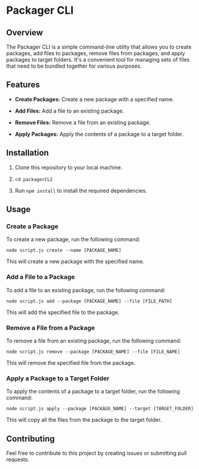 # Packager CLI

## Overview

The Packager CLI is a simple command-line utility that allows you to create packages, add files to packages, remove files from packages, and apply packages to target folders. It's a convenient tool for managing sets of files that need to be bundled together for various purposes.

## Features

- **Create Packages:** Create a new package with a specified name.

- **Add Files:** Add a file to an existing package.

- **Remove Files:** Remove a file from an existing package.

- **Apply Packages:** Apply the contents of a package to a target folder.

## Installation

1. Clone this repository to your local machine.

2. `cd packagerCLI`

3. Run `npm install` to install the required dependencies.

## Usage

### Create a Package

To create a new package, run the following command:

```shell
node script.js create --name [PACKAGE_NAME]
```

This will create a new package with the specified name.

### Add a File to a Package

To add a file to an existing package, run the following command:

```shell
node script.js add --package [PACKAGE_NAME] --file [FILE_PATH]
```

This will add the specified file to the package.

### Remove a File from a Package

To remove a file from an existing package, run the following command:

```shell
node script.js remove --package [PACKAGE_NAME] --file [FILE_NAME]
```

This will remove the specified file from the package.

### Apply a Package to a Target Folder

To apply the contents of a package to a target folder, run the following command:

```shell
node script.js apply --package [PACKAGE_NAME] --target [TARGET_FOLDER]
```

This will copy all the files from the package to the target folder.

## Contributing

Feel free to contribute to this project by creating issues or submitting pull requests.
